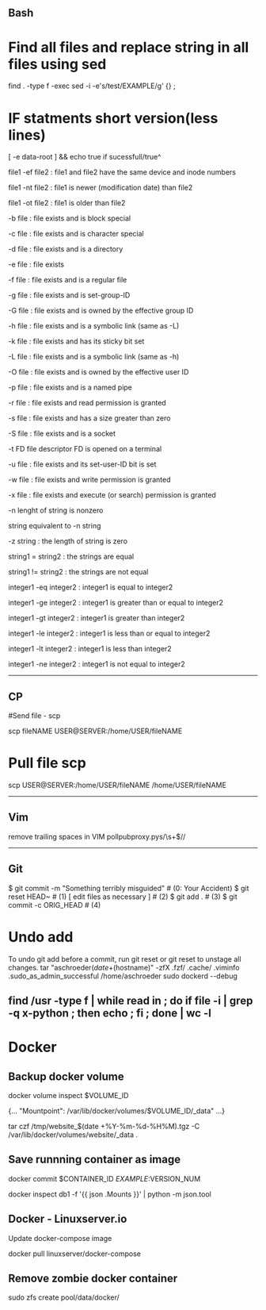 ## Bash
# Find all files and replace string in all files using sed

find . -type f -exec sed -i -e's/test/EXAMPLE/g' {} \;

# IF statments short version(less lines)

[ -e data-root ] && echo true
if sucessfull/true^

file1 -ef file2 : file1 and file2 have the same device and inode numbers

file1 -nt file2 : file1 is newer (modification date) than file2

file1 -ot file2 : file1 is older than file2

-b file : file exists and is block special

-c file : file exists and is character special

-d file : file exists and is a directory

-e file : file exists

-f file : file exists and is a regular file

-g file : file exists and is set-group-ID

-G file : file exists and is owned by the effective group ID

-h file : file exists and is a symbolic link (same as -L)

-k file : file exists and has its sticky bit set

-L file : file exists and is a symbolic link (same as -h)

-O file : file exists and is owned by the effective user ID

-p file : file exists and is a named pipe

-r file : file exists and read permission is granted

-s file : file exists and has a size greater than zero

-S file : file exists and is a socket

-t FD  file descriptor FD is opened on a terminal

-u file : file exists and its set-user-ID bit is set

-w file : file exists and write permission is granted

-x file : file exists and execute (or search) permission is granted

-n lenght of string is nonzero

string equivalent to -n string

-z string : the length of string is zero

string1 = string2 : the strings are equal

string1 != string2 : the strings are not equal

integer1 -eq integer2 : integer1 is equal to integer2

integer1 -ge integer2 : integer1 is greater than or equal to integer2

integer1 -gt integer2 : integer1 is greater than integer2

integer1 -le integer2 : integer1 is less than or equal to integer2

integer1 -lt integer2 : integer1 is less than integer2

integer1 -ne integer2 : integer1 is not equal to integer2

-----
## CP
#Send file - scp

scp fileNAME USER@SERVER:/home/USER/fileNAME

# Pull file scp

scp USER@SERVER:/home/USER/fileNAME /home/USER/fileNAME


-----
## Vim
remove trailing spaces in VIM  pollpubproxy.pys/\s\+$//

-----
## Git
$ git commit -m "Something terribly misguided" # (0: Your Accident)
$ git reset HEAD~                              # (1)
[ edit files as necessary ]                    # (2)
$ git add .                                    # (3)
$ git commit -c ORIG_HEAD                      # (4)
# Undo add
To undo git add before a commit, run git reset <file> or git reset to unstage all changes.
tar "aschroeder$(date +%s)-$(hostname)" -zfX .fzf/ .cache/ .viminfo .sudo_as_admin_successful /home/aschroeder
sudo dockerd --debug

find /usr -type f | while read in ; do if file -i  | grep -q x-python ; then echo  ; fi ; done | wc -l
--------------------
# Docker

## Backup docker volume
docker volume inspect $VOLUME_ID

{... "Mountpoint": /var/lib/docker/volumes/$VOLUME_ID/_data" ...}

tar czf /tmp/website_$(date +%Y-%m-%d-%H%M).tgz -C /var/lib/docker/volumes/website/_data .

## Save runnning container as image

docker commit $CONTAINER_ID $EXAMPLE:$VERSION_NUM

docker inspect db1 -f '{{ json .Mounts }}' | python -m json.tool

## Docker - Linuxserver.io

Update docker-compose image

docker pull linuxserver/docker-compose

## Remove zombie docker container

sudo zfs create pool/data/docker/
